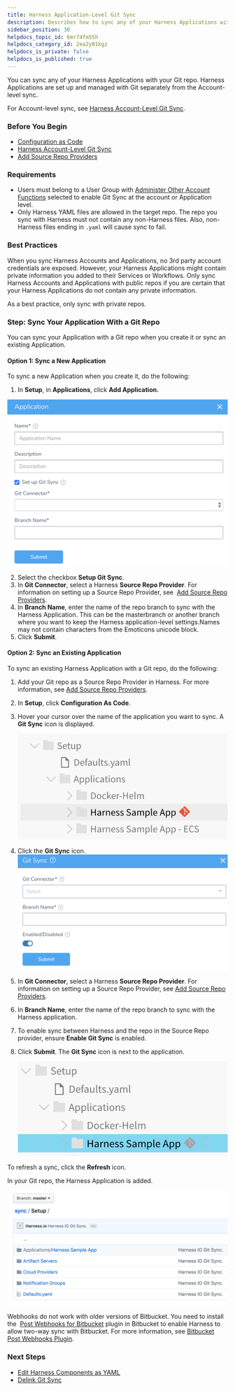 ```yaml
---
title: Harness Application-Level Git Sync
description: Describes how to sync any of your Harness Applications with your Git repo.
sidebar_position: 30
helpdocs_topic_id: 6mr74fm55h
helpdocs_category_id: 2ea2y01kgz
helpdocs_is_private: false
helpdocs_is_published: true
---
```


You can sync any of your Harness Applications with your Git repo. Harness Applications are set up and managed with Git separately from the Account-level sync.

For Account-level sync, see [Harness Account-Level Git Sync](harness-account-level-sync.md).

### Before You Begin

* [Configuration as Code](configuration-as-code.md)
* [Harness Account-Level Git Sync](harness-account-level-sync.md)
* [Add Source Repo Providers](../account/manage-connectors/add-source-repo-providers.md)

### Requirements

* Users must belong to a User Group with [Administer Other Account Functions](../security/access-management-howtos/users-and-permissions.md) selected to enable Git Sync at the account or Application level.
* Only Harness YAML files are allowed in the target repo. The repo you sync with Harness must not contain any non-Harness files. Also, non-Harness files ending in `.yaml` will cause sync to fail.

### Best Practices

When you sync Harness Accounts and Applications, no 3rd party account credentials are exposed. However, your Harness Applications might contain private information you added to their Services or Workflows. Only sync Harness Accounts and Applications with public repos if you are certain that your Harness Applications do not contain any private information.

As a best practice, only sync with private repos.

### Step: Sync Your Application With a Git Repo

You can sync your Application with a Git repo when you create it or sync an existing Application.

#### Option 1: Sync a New Application

To sync a new Application when you create it, do the following:

1. In **Setup**, in **Applications**, click **Add Application.**

  ![](./static/harness-application-level-sync-15.png)

2. Select the checkbox **Setup Git Sync**.
3. In **Git Connector**, select a Harness **Source Repo Provider**. For information on setting up a Source Repo Provider, see  [Add Source Repo Providers](../account/manage-connectors/add-source-repo-providers.md).
4. In **Branch Name**, enter the name of the repo branch to sync with the Harness Application. This can be the masterbranch or another branch where you want to keep the Harness application-level settings.Names may not contain characters from the Emoticons unicode block.
5. Click **Submit**.

#### Option 2: Sync an Existing Application

To sync an existing Harness Application with a Git repo, do the following:

1. Add your Git repo as a Source Repo Provider in Harness. For more information, see [Add Source Repo Providers](../account/manage-connectors/add-source-repo-providers.md).
2. In **Setup**, click **Configuration As Code**.
3. Hover your cursor over the name of the application you want to sync. A **Git Sync** icon is displayed.

   ![](./static/harness-application-level-sync-16.png)

4. Click the **Git Sync** icon.![](./static/harness-application-level-sync-17.png)

5. In **Git Connector**, select a Harness **Source Repo Provider**. For information on setting up a Source Repo Provider, see [Add Source Repo Providers](../account/manage-connectors/add-source-repo-providers.md).
6. In **Branch Name**, enter the name of the repo branch to sync with the Harness application.
7. To enable sync between Harness and the repo in the Source Repo provider, ensure **Enable Git Sync** is enabled.
8. Click **Submit**. The **Git Sync** icon is next to the application.

   ![](./static/harness-application-level-sync-18.png)
   
To refresh a sync, click the **Refresh** icon.  
  
In your Git repo, the Harness Application is added.

![](./static/harness-application-level-sync-19.png)

Webhooks do not work with older versions of Bitbucket. You need to install the  [Post Webhooks for Bitbucket](https://marketplace.atlassian.com/apps/1215474/post-webhooks-for-bitbucket?hosting=server&tab=overview) plugin in Bitbucket to enable Harness to allow two-way sync with Bitbucket. For more information, see [Bitbucket Post Webhooks Plugin](../account/manage-connectors/add-source-repo-providers.md#bitbucket-post-webhooks-plugin).

### Next Steps

* [Edit Harness Components as YAML](edit-the-code-in-harness.md)
* [Delink Git Sync](delink-git-sync.md)

